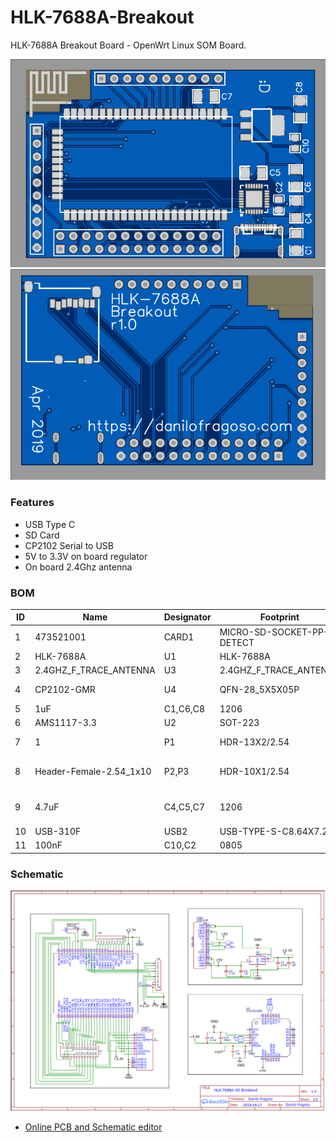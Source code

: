 # HLK-7688A-Breakout
HLK-7688A Breakout Board - OpenWrt Linux SOM Board.

![HLK-76888A Breakout front](assets/board_render_front.png)
![HLK-76888A Breakout back](assets/board_render_back.png)

### Features
- USB Type C
- SD Card
- CP2102 Serial to USB
- 5V to 3.3V on board regulator
- On board 2.4Ghz antenna

### BOM 

| ID | 	Name  |	Designator |	Footprint	| Quantity |	Manufacturer Part |	Manufacturer |	Supplier |
| --- | --- | --- | --- | --- | --- | --- | --- |
| 1	 | 473521001 |	CARD1  |	MICRO-SD-SOCKET-PP-DETECT |	1 |	473521001 |	MOLEX |	LCSC |
| 2	 | HLK-7688A |	U1 |	HLK-7688A |	1 |	HLK-7688A |	Hi-Link Tech |	*	|
| 3	 | 2.4GHZ_F_TRACE_ANTENNA	 |U3 |	2.4GHZ_F_TRACE_ANTENNA |	1 |	New SchematicLib | * | * |			
| 4	 | CP2102-GMR	 |U4 |	QFN-28_5X5X05P |	1 |	CP2102-GMR |	SILICON LABS |	LCSC |
| 5	 | 1uF |	C1,C6,C8 |	1206 |	3 |	CC1206ZRY5V9BB105 |	YAGEO |	LCSC |
| 6	 | AMS1117-3.3 |	U2 |	SOT-223 |	1 |	AMS1117-3.3 |	AMS |	LCSC |
| 7	 | 1 |	P1 |	HDR-13X2/2.54 |	1 |	2×13Female header Straight line	 |BOOMELE |	LCSC |
| 8	 | Header-Female-2.54_1x10 |	P2,P3 |	HDR-10X1/2.54 |	2 |	2.54mm 1*10P Straight Female header Gold-plated |	BOOMELE |	LCSC |
| 9	 | 4.7uF |	C4,C5,C7 |	1206 |	3 |	CL31B475KBHVPNE |	Samsung Electro-Mechanics	 |LCSC |
| 10 | 	USB-310F |	USB2 |	USB-TYPE-S-C8.64X7.25 |	1 |	USB-310F |	HOOYA	 |LCSC |
| 11 | 	100nF	 |C10,C2 |	0805 |	2 |	0805F104M101NT |	FH |	LCSC	 |

### Schematic
![HLK-76888A Breakout schematic](assets/schematic.png)

- [Online PCB and Schematic editor](https://easyeda.com/danilo.fragoso/hlk-7688a "Online PCB and Schematic editor")
